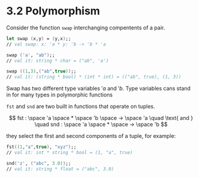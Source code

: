 # 3.2 Polymorphism

Consider the function `swap` interchanging compentents of a pair.

```fsharp
let swap (x,y) = (y,x);;
// val swap: x: 'a * y: 'b -> 'b * 'a

swap ('a', "ab");;
// val it: string * char = ("ab", 'a')

swap ((1,3),("ab",true));;
// val it: (string * bool) * (int * int) = (("ab", true), (1, 3))
```

Swap has two different type variables $'a$ and $'b$.  Type variables cans stand in for many types in polymorphic functions

`fst` and `snd` are two built in functions that operate on tuples.

$$
fst : \space 'a \space * \space 'b \space -> \space 'a \quad \text{  and  } \quad snd : \space 'a \space * \space -> \space 'b
$$

they select the first and second components of a tuple, for example:

```fsharp
fst((1,"a",true), "xyz");;
// val it: int * string * bool = (1, "a", true)

snd('z', ("abc", 3.0));;
// val it: string * float = ("abc", 3.0)
```

